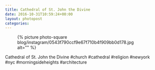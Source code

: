 ```yaml
---
title: Cathedral of St. John the Divine
date: 2016-10-31T10:59:24+00:00
layout: photopost
categories:
---
```


<figure class="photo photo--square">
  {% picture photo-square blog/instagram/0543f790ccf9e67f710b4f909bb0d178.jpg alt="" %}
</figure>

Cathedral of St. John the Divine
#church #cathedral #religion #newyork #nyc #morningsideheights #architecture
